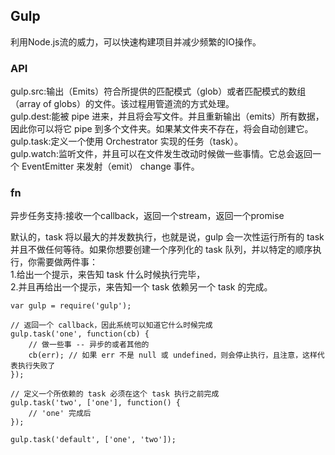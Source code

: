## Gulp
利用Node.js流的威力，可以快速构建项目并减少频繁的IO操作。  

### API
gulp.src:输出（Emits）符合所提供的匹配模式（glob）或者匹配模式的数组（array of globs）的文件。该过程用管道流的方式处理。  
gulp.dest:能被 pipe 进来，并且将会写文件。并且重新输出（emits）所有数据，因此你可以将它 pipe 到多个文件夹。如果某文件夹不存在，将会自动创建它。    
gulp.task:定义一个使用 Orchestrator 实现的任务（task）。  
gulp.watch:监听文件，并且可以在文件发生改动时候做一些事情。它总会返回一个 EventEmitter 来发射（emit） change 事件。  


### fn
异步任务支持:接收一个callback，返回一个stream，返回一个promise    

默认的，task 将以最大的并发数执行，也就是说，gulp 会一次性运行所有的 task 并且不做任何等待。如果你想要创建一个序列化的 task 队列，并以特定的顺序执行，你需要做两件事：  
1.给出一个提示，来告知 task 什么时候执行完毕，  
2.并且再给出一个提示，来告知一个 task 依赖另一个 task 的完成。  

```
var gulp = require('gulp');

// 返回一个 callback，因此系统可以知道它什么时候完成
gulp.task('one', function(cb) {
    // 做一些事 -- 异步的或者其他的
    cb(err); // 如果 err 不是 null 或 undefined，则会停止执行，且注意，这样代表执行失败了
});

// 定义一个所依赖的 task 必须在这个 task 执行之前完成
gulp.task('two', ['one'], function() {
    // 'one' 完成后
});

gulp.task('default', ['one', 'two']);
```

